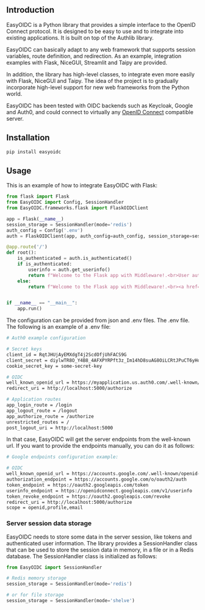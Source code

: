 ## Introduction

EasyOIDC is a Python library that provides a simple interface to the OpenID Connect protocol. It is designed to be easy to use and to integrate into existing applications. It is built on top of the Authlib library.

EasyOIDC can basically adapt to any web framework that supports session variables, route definition, and redirection. As an example, integration examples with Flask, NiceGUI, Streamlit and Taipy are provided.

In addition, the library has high-level classes, to integrate even more easily with Flask, NiceGUI and Taipy. The idea of the project is to gradually incorporate high-level support for new web frameworks from the Python world.

EasyOIDC has been tested with OIDC backends such as Keycloak, Google and Auth0, and could connect to virtually any [OpenID Connect](https://en.wikipedia.org/wiki/OpenID#OpenID_Connect_(OIDC)) compatible server.

## Installation

```bash
pip install easyoidc
```

## Usage

This is an example of how to integrate EasyOIDC with Flask:

```python
from flask import Flask
from EasyOIDC import Config, SessionHandler
from EasyOIDC.frameworks.flask import FlaskOIDClient

app = Flask(__name__)
session_storage = SessionHandler(mode='redis')
auth_config = Config('.env')
auth = FlaskOIDClient(app, auth_config=auth_config, session_storage=session_storage)

@app.route('/')
def root():
    is_authenticated = auth.is_authenticated()
    if is_authenticated:
        userinfo = auth.get_userinfo()
        return f"Welcome to the Flask app with Middleware!.<br>User authenticated={is_authenticated}<br>{userinfo}<br><a href='/logout'>Logout</a>"
    else:
        return f"Welcome to the Flask app with Middleware!.<br><a href='/login'>Login</a>"


if __name__ == "__main__":
    app.run()
```

The configuration can be provided from json and .env files. The .env file. The following is an example of a .env file:

```bash
# Auth0 example configuration

# Secret keys
client_id = RqtJHUjAyEMXdgT4j2ScdOfjUhFACS9G
client_secret = diylwTR8O_Y4B8_4AFXPYRPft3z_Im14hD8suAG8OiLCRtJPuCT6yHqlELQn_Yf
cookie_secret_key = some-secret-key

# OIDC
well_known_openid_url = https://myapplication.us.auth0.com/.well-known/openid-configuration
redirect_uri = http://localhost:5000/authorize

# Application routes
app_login_route = /login
app_logout_route = /logout
app_authorize_route = /authorize
unrestricted_routes = /
post_logout_uri = http://localhost:5000
```

In that case, EasyOIDC will get the server endpoints from the well-known url. If you want to provide the endpoints manually, you can do it as follows:

```bash
# Google endpoints configuration example: 

# OIDC
well_known_openid_url = https://accounts.google.com/.well-known/openid-configuration
authorization_endpoint = https://accounts.google.com/o/oauth2/auth
token_endpoint = https://oauth2.googleapis.com/token
userinfo_endpoint = https://openidconnect.googleapis.com/v1/userinfo
token_revoke_endpoint = https://oauth2.googleapis.com/revoke
redirect_uri = http://localhost:5000/authorize
scope = openid,profile,email
```
### Server session data storage

EasyOIDC needs to store some data in the server session, like tokens and authenticated user information. The library provides a SessionHandler class that can be used to store the session data in memory, in a file or in a Redis database. The SessionHandler class is initialized as follows:

```python
from EasyOIDC import SessionHandler

# Redis memory storage
session_storage = SessionHandler(mode='redis')

# or for file storage
session_storage = SessionHandler(mode='shelve')

```